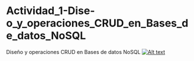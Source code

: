 # Actividad_1-Dise-o_y_operaciones_CRUD_en_Bases_de_datos_NoSQL
Diseño y operaciones CRUD en Bases de datos NoSQL
[![Alt text](https://img.youtube.com/vi/3RFAX3CbSGA/0.jpg)](https://www.youtube.com/watch?v=3RFAX3CbSGA)
